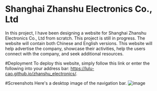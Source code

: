 # Shanghai Zhanshu Electronics Co., Ltd

In this project, I have been designing a website for Shanghai Zhanshu Electronics Co., Ltd from scratch. This project is still in progress. The website will contain both Chinese and English versions. This website will help advertise the company, showcase their activities, help the users connect with the company, and seek additional resources.

#Deployment
To deploy this website, simply follow this link or enter the following into your address bar: https://lulu-cao.github.io/zhanshu_electronics/.

#Screenshots
Here's a desktop image of the navigation bar. 
![image](https://user-images.githubusercontent.com/90204456/136060280-a918b8ee-9bf5-4f04-a65e-c8c7f4f07c1d.png)
